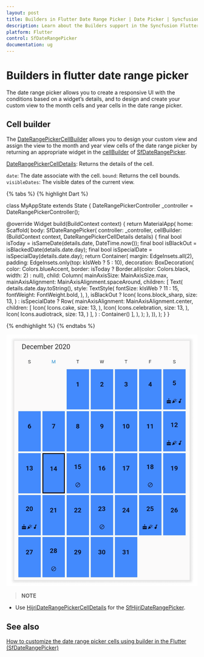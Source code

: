 ```yaml
---
layout: post
title: Builders in Flutter Date Range Picker | Date Picker | Syncfusion
description: Learn about the Builders support in the Syncfusion Flutter Date range picker (SfDateRangePicker) widget and more details.
platform: Flutter
control: SfDateRangePicker
documentation: ug
---
```

# Builders in flutter date range picker
The date range picker allows you to create a responsive UI with the conditions based on a widget’s details, and to design and create your custom view to the month cells and year cells in the date range picker.

## Cell builder
The [DateRangePickerCellBuilder](https://pub.dev/documentation/syncfusion_flutter_datepicker/latest/datepicker/DateRangePickerCellBuilder.html) allows you to design your custom view and assign the view to the month and year view cells of the date range picker by returning an appropriate widget in the [cellBuilder](https://pub.dev/documentation/syncfusion_flutter_datepicker/latest/datepicker/SfDateRangePicker/cellBuilder.html) of [SfDateRangePicker](https://pub.dev/documentation/syncfusion_flutter_datepicker/latest/datepicker/SfDateRangePicker-class.html).

[DateRangePickerCellDetails](https://pub.dev/documentation/syncfusion_flutter_datepicker/latest/datepicker/DateRangePickerCellDetails-class.html): Returns the details of the cell.

`date`: The date associate with the cell.
`bound`: Returns the cell bounds.
`visibleDates`: The visible dates of the current view.

{% tabs %}
{% highlight Dart %}

class MyAppState extends State<MyApp> {
  DateRangePickerController _controller = DateRangePickerController();

  @override
  Widget build(BuildContext context) {
    return MaterialApp(
      home: Scaffold(
          body: SfDateRangePicker(
              controller: _controller,
			  cellBuilder:
                (BuildContext context, DateRangePickerCellDetails details) {
              final bool isToday = isSameDate(details.date, DateTime.now());
              final bool isBlackOut = isBlackedDate(details.date.day);
              final bool isSpecialDate = isSpecialDay(details.date.day);
              return Container(
                margin: EdgeInsets.all(2),
                padding: EdgeInsets.only(top: kIsWeb ? 5 : 10),
                decoration: BoxDecoration(
                    color: Colors.blueAccent,
                    border: isToday
                        ? Border.all(color: Colors.black, width: 2)
                        : null),
                child: Column(
                  mainAxisSize: MainAxisSize.max,
                  mainAxisAlignment: MainAxisAlignment.spaceAround,
                  children: <Widget>[
                    Text(
                      details.date.day.toString(),
                      style: TextStyle(
                        fontSize: kIsWeb ? 11 : 15,
                        fontWeight: FontWeight.bold,
                      ),
                    ),
                    isBlackOut
                        ? Icon(
                            Icons.block_sharp,
                            size: 13,
                          )
                        : isSpecialDate
                            ? Row(
                                mainAxisAlignment: MainAxisAlignment.center,
                                children: [
                                  Icon(
                                    Icons.cake,
                                    size: 13,
                                  ),
                                  Icon(
                                    Icons.celebration,
                                    size: 13,
                                  ),
                                  Icon(
                                    Icons.audiotrack,
                                    size: 13,
                                  )
                                ],
                              )
                            : Container()
                  ],
                ),
              );
            },
              )),
    );
  }
}

{% endhighlight %}
{% endtabs %}

![Cell builder](images/builders/cell-builder.png)

>**NOTE** 
* Use [HijriDateRangePickerCellDetails]() for the [SfHijriDateRangePicker](https://pub.dev/documentation/syncfusion_flutter_datepicker/latest/datepicker/SfHijriDateRangePicker-class.html).


## See also

[How to customize the date range picker cells using builder in the Flutter (SfDateRangePicker)](https://www.syncfusion.com/kb/12208/how-to-customize-the-date-range-picker-cells-using-builder-in-the-flutter-sfdaterangepicker)

